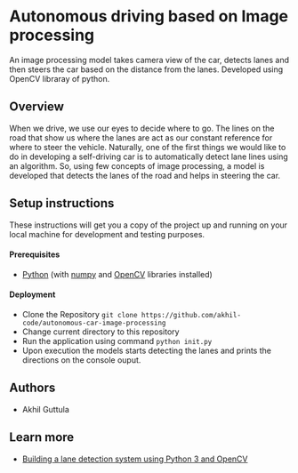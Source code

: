 # Autonomous driving based on Image processing
An image processing model takes camera view of the car, detects lanes and then steers the car based on the distance from the lanes. Developed using OpenCV libraray of python.

## Overview
When we drive, we use our eyes to decide where to go. The lines on the road that show us where the lanes are act as our constant reference for where to steer the vehicle. Naturally, one of the first things we would like to do in developing a self-driving car is to automatically detect lane lines using an algorithm. So, using few concepts of image processing, a model is developed that detects the lanes of the road and helps in steering the car.

## Setup instructions
These instructions will get you a copy of the project up and running on your local machine for development and testing purposes.
#### Prerequisites
+ [Python](https://www.python.org/downloads/) (with [numpy](https://docs.scipy.org/doc/numpy-1.15.1/user/install.html) and [OpenCV](https://docs.opencv.org/3.0-beta/doc/py_tutorials/py_setup/py_setup_in_windows/py_setup_in_windows.html) libraries installed)
#### Deployment
+ Clone the Repository `git clone https://github.com/akhil-code/autonomous-car-image-processing`
+ Change current directory to this repository
+ Run the application using command `python init.py`
+ Upon execution the models starts detecting the lanes and prints the directions on the console ouput.

## Authors
+ Akhil Guttula

## Learn more
+ [Building a lane detection system using Python 3 and OpenCV](https://medium.com/@galen.ballew/opencv-lanedetection-419361364fc0)
